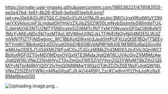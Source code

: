 https://private-user-images.githubusercontent.com/166536221/479583103-ee2e47bd-1e61-4b26-83a9-befed51ee1c6.png?jwt=eyJ0eXAiOiJKV1QiLCJhbGciOiJIUzI1NiJ9.eyJpc3MiOiJnaXRodWIuY29tIiwiYXVkIjoicmF3LmdpdGh1YnVzZXJjb250ZW50LmNvbSIsImtleSI6ImtleTUiLCJleHAiOjE3NTU2MTY5NDcsIm5iZiI6MTc1NTYxNjY0NywicGF0aCI6Ii8xNjY1MzYyMjEvNDc5NTgzMTAzLWVlMmU0N2JkLTFlNjEtNGIyNi04M2E5LWJlZmVkNTFlZTFjNi5wbmc_WC1BbXotQWxnb3JpdGhtPUFXUzQtSE1BQy1TSEEyNTYmWC1BbXotQ3JlZGVudGlhbD1BS0lBVkNPRFlMU0E1M1BRSzRaQSUyRjIwMjUwODE5JTJGdXMtZWFzdC0xJTJGczMlMkZhd3M0X3JlcXVlc3QmWC1BbXotRGF0ZT0yMDI1MDgxOVQxNTE3MjdaJlgtQW16LUV4cGlyZXM9MzAwJlgtQW16LVNpZ25hdHVyZT0xZmQxZWE5ZjVlYjhmZjQ3YWIxMTBkZjhiZjQ5MjYyNTlmNjRhYjQ0Y2IyYmQ0MWMwYWQzOTdhZDZhZGE1NzFjJlgtQW16LVNpZ25lZEhlYWRlcnM9aG9zdCJ9.ikO44R9FLZzcKCw8nh1f2ZhdJutKz9aXBMat9beqV00

![Uploading image.png…]()


